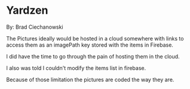 # Yardzen

By: Brad Ciechanowski

The Pictures ideally would be hosted in a cloud somewhere with links to access them as an imagePath key stored with the items in Firebase.

I did have the time to go through the pain of hosting them in the cloud.

I also was told I couldn't modify the items list in firebase.

Because of those limitation the pictures are coded the way they are.